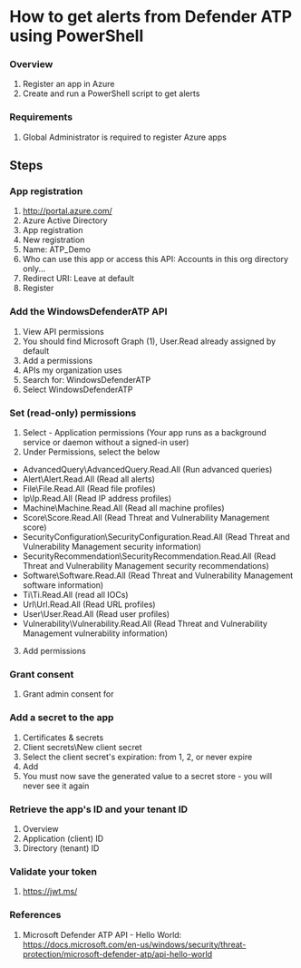 # How to get alerts from Defender ATP using PowerShell

### Overview
1. Register an app in Azure
2. Create and run a PowerShell script to get alerts

### Requirements
1. Global Administrator is required to register Azure apps

## Steps

### App registration
1. http://portal.azure.com/
2. Azure Active Directory
3. App registration
4. New registration
5. Name: ATP_Demo
6. Who can use this app or access this API: Accounts in this org directory only...
7. Redirect URI: Leave at default
8. Register

### Add the WindowsDefenderATP API
1. View API permissions
2. You should find Microsoft Graph (1), User.Read already assigned by default
3. Add a permissions
4. APIs my organization uses
5. Search for: WindowsDefenderATP
6. Select WindowsDefenderATP

### Set (read-only) permissions 
1. Select - Application permissions (Your app runs as a background service or daemon without a signed-in user)
2. Under Permissions, select the below

- AdvancedQuery\AdvancedQuery.Read.All (Run advanced queries)
- Alert\Alert.Read.All (Read all alerts)
- File\File.Read.All (Read file profiles)
- Ip\Ip.Read.All (Read IP address profiles)
- Machine\Machine.Read.All (Read all machine profiles)
- Score\Score.Read.All (Read Threat and Vulnerability Management score)
- SecurityConfiguration\SecurityConfiguration.Read.All (Read Threat and Vulnerability Management security information)
- SecurityRecommendation\SecurityRecommendation.Read.All (Read Threat and Vulnerability Management security recommendations)
- Software\Software.Read.All (Read Threat and Vulnerability Management software information)
- Ti\Ti.Read.All (read all IOCs)
- Url\Url.Read.All (Read URL profiles)
- User\User.Read.All (Read user profiles)
- Vulnerability\Vulnerability.Read.All (Read Threat and Vulnerability Management vulnerability information)
3. Add permissions

### Grant consent
1. Grant admin consent for <entity that has a subscription to this tenant>

### Add a secret to the app
1. Certificates & secrets
2. Client secrets\New client secret
3. Select the client secret's expiration: from 1, 2, or never expire
4. Add
5. You must now save the generated value to a secret store - you will never see it again

### Retrieve the app's ID and your tenant ID
1. Overview
2. Application (client) ID
3. Directory (tenant) ID

### Validate your token
1. https://jwt.ms/

### References
1. Microsoft Defender ATP API - Hello World: https://docs.microsoft.com/en-us/windows/security/threat-protection/microsoft-defender-atp/api-hello-world